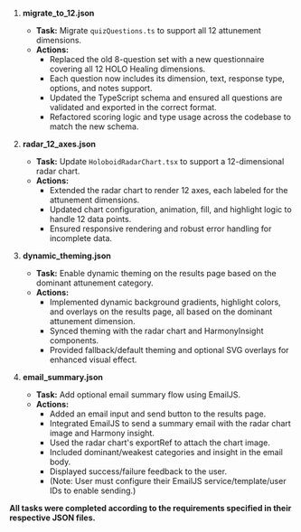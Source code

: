 
1. **migrate_to_12.json**
   - **Task:** Migrate `quizQuestions.ts` to support all 12 attunement dimensions.
   - **Actions:**
     - Replaced the old 8-question set with a new questionnaire covering all 12 HOLO Healing dimensions.
     - Each question now includes its dimension, text, response type, options, and notes support.
     - Updated the TypeScript schema and ensured all questions are validated and exported in the correct format.
     - Refactored scoring logic and type usage across the codebase to match the new schema.

2. **radar_12_axes.json**
   - **Task:** Update `HoloboidRadarChart.tsx` to support a 12-dimensional radar chart.
   - **Actions:**
     - Extended the radar chart to render 12 axes, each labeled for the attunement dimensions.
     - Updated chart configuration, animation, fill, and highlight logic to handle 12 data points.
     - Ensured responsive rendering and robust error handling for incomplete data.

3. **dynamic_theming.json**
   - **Task:** Enable dynamic theming on the results page based on the dominant attunement category.
   - **Actions:**
     - Implemented dynamic background gradients, highlight colors, and overlays on the results page, all based on the dominant attunement dimension.
     - Synced theming with the radar chart and HarmonyInsight components.
     - Provided fallback/default theming and optional SVG overlays for enhanced visual effect.

4. **email_summary.json**
   - **Task:** Add optional email summary flow using EmailJS.
   - **Actions:**
     - Added an email input and send button to the results page.
     - Integrated EmailJS to send a summary email with the radar chart image and Harmony insight.
     - Used the radar chart's exportRef to attach the chart image.
     - Included dominant/weakest categories and insight in the email body.
     - Displayed success/failure feedback to the user.
     - (Note: User must configure their EmailJS service/template/user IDs to enable sending.)

**All tasks were completed according to the requirements specified in their respective JSON files.**
